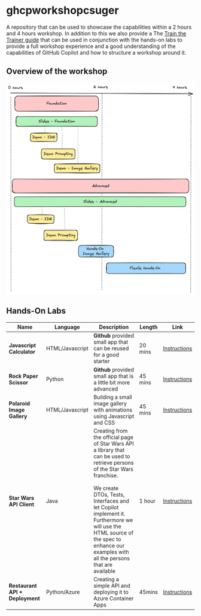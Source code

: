 # ghcpworkshopcsuger

A repository that can be used to showcase the capabilities within a 2 hours and 4 hours workshop. In addition to this we also provide a The [Train the Trainer guide](TrainTheTrainer.md) that can be used in conjunction with the hands-on labs to provide a full workshop experience and a good understanding of the capabilities of GitHub Copilot and how to structure a workshop around it.



## Overview of the workshop

![](images/Workshop_Overview.png)

## Hands-On Labs


| Name                       | Language        | Description                                                                                                                                                                                                                                                                                                                 | Length  | Link                                                                                                |
| ---------------------------- | ----------------- | ----------------------------------------------------------------------------------------------------------------------------------------------------------------------------------------------------------------------------------------------------------------------------------------------------------------------------- | --------- | ----------------------------------------------------------------------------------------------------- |
| **Javascript Calculator**  | HTML/Javascript | **Github** provided small app that can be reused for a good starter                                                                                                                                                                                                                                                         | 20 mins | [Instructions](https://github.com/ps-copilot-sandbox/javascript-calculator-demo)                    |
| **Rock Paper Scissor**     | Python          | **Github** provided small app that is a little bit more advanced                                                                                                                                                                                                                                                            | 45 mins | [Instructions](https://github.com/copilot-workshops/copilot-rock-paper-scissors?tab=readme-ov-file) |
| **Polaroid Image Gallery** | HTML/Javascript | Building a small image gallery with animations using Javascript and CSS                                                                                                                                                                                                                                                     | 45 mins | [Instructions](hands-on/html/gallery/instructions.md)                                               |
| **Star Wars API Client**   | Java            | Creating from the official page of Star Wars API a library that can be used to retrieve persons of the Star Wars franchise.<br /><br /> We create DTOs, Tests, Interfaces and let Copilot implement it. Furthermore we will use the HTML source of the spec to enhance our examples with all the persons that are available | 1 hour  | [Instructions](hands-on/java/starwarsapi/instructions.md)                                           |
| **Restaurant API + Deployment** | Python/Azure | Creating a simple API and deploying it to Azure Container Apps | 45mins | [Instructions](https://github.com/devndive/coding-with-gh-copilot/blob/main/README.md)
